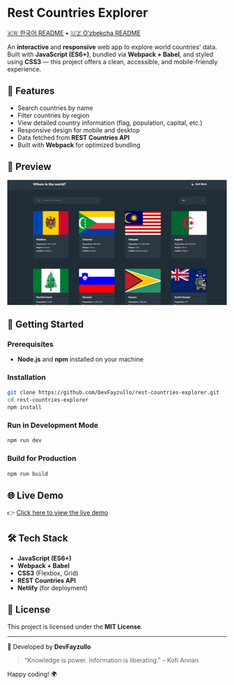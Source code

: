 # Rest Countries Explorer

[🇰🇷 한국어 README](./README.ko.md) • [🇺🇿 O‘zbekcha README](./README.uz.md)

An **interactive** and **responsive** web app to explore world countries' data.  
Built with **JavaScript (ES6+)**, bundled via **Webpack + Babel**, and styled using **CSS3** — this project offers a clean, accessible, and mobile-friendly experience.

## 🧠 Features

- Search countries by name
- Filter countries by region
- View detailed country information (flag, population, capital, etc.)
- Responsive design for mobile and desktop
- Data fetched from **REST Countries API**
- Built with **Webpack** for optimized bundling

## 📸 Preview

![screenshot](./src/images/screenshot.png)

## 🚀 Getting Started

### Prerequisites

- **Node.js** and **npm** installed on your machine

### Installation

```bash
git clone https://github.com/DevFayzullo/rest-countries-explorer.git
cd rest-countries-explorer
npm install
```

### Run in Development Mode

```bash
npm run dev
```

### Build for Production

```bash
npm run build
```

## 🌐 Live Demo

👉 [Click here to view the live demo](https://devfayzullo-countries.netlify.app/)

## 🛠️ Tech Stack

- **JavaScript (ES6+)**
- **Webpack + Babel**
- **CSS3** (Flexbox, Grid)
- **REST Countries API**
- **Netlify** (for deployment)

## 📄 License

This project is licensed under the **MIT License**.

---

📌 Developed by **DevFayzullo**

> “Knowledge is power. Information is liberating.” – Kofi Annan

Happy coding! 🌍
